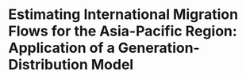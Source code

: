 # Estimating International Migration Flows for the Asia-Pacific Region: Application of a Generation-Distribution Model
